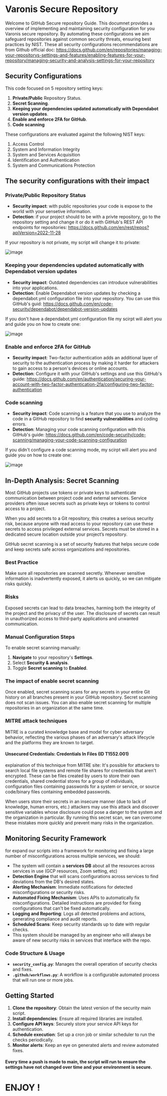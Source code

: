 # Varonis Secure Repository

Welcome to GitHub Secure repository Guide.
This documnet provides a overview of implementing and maintaining security configuration for you Varonis secure repository.
By automating these configurations we aim safeguard repositories against common security threats, ensuring best practices by NIST.
These all security configurations recommendations are from Github official doc:
https://docs.github.com/en/repositories/managing-your-repositorys-settings-and-features/enabling-features-for-your-repository/managing-security-and-analysis-settings-for-your-repository

## Security Configurations

This code focused on 5 repository setting keys:

1. **Private/Public** Repository Status.
2. **Secret Scanning**.
3. **Keeping your dependencies updated automatically with Dependabot version updates**.
4. **Enable and enforce 2FA for GitHub**.
5. **Code scanning**

These configurations are evaluated against the following NIST keys:

1. Access Control
2. System and Information Integrity
3. System and Services Acquisition
4. Identification and Authentication
5. System and Communications Protection

## The security configurations with their impact

### Private/Public Repository Status
* **Security impact**: with public repositories your code is expose to the world with your sensetive information.
* **Detection**: if your project should to be with a privte repository, go to the repository setting and change it or do it with GitHub's REST API endpoints for repositories: https://docs.github.com/en/rest/repos?apiVersion=2022-11-28

If your repository is not private, my script will change it to private:

![image](https://github.com/ChenDgani/Varonis_Repo/assets/112262763/1dbf2759-579f-4fb1-ace4-c5d1947f36fe)


### Keeping your dependencies updated automatically with Dependabot version updates
* **Security impact**: Outdated dependencies can introduce vulnerabilities into your applications.
* **Detection**: Enable Dependabot version updates by checking a dependabot.yml configuration file into your repository. You can use this GitHub's guid: https://docs.github.com/en/code-security/dependabot/dependabot-version-updates

If you don't have a dependabot.yml configuration file my scirpt will alert you and guide you on how to create one:

![image](https://github.com/ChenDgani/Varonis_Repo/assets/112262763/132f6786-19b3-4b2f-a463-ce7281bce831)


### Enable and enforce 2FA for GitHub
* **Security impact**: Two-factor authentication adds an additional layer of security to the authentication process by making it harder for attackers to gain access to a person's devices or online accounts.
* **Detection**: Configure it with your GitHub's settings and use this GitHub's guide: https://docs.github.com/en/authentication/securing-your-account-with-two-factor-authentication-2fa/configuring-two-factor-authentication

### Code scanning
* **Security impact**: Code scanning is a feature that you use to analyze the code in a GitHub repository to find **security vulnerabilities** and coding errors.
* **Detection**: Managing your code scanning configuration with this GitHub's guide: https://docs.github.com/en/code-security/code-scanning/managing-your-code-scanning-configuration

If you didn't configure a code scanning mode, my scirpt will alert you and guide you on how to create one:

![image](https://github.com/ChenDgani/Varonis_Repo/assets/112262763/203633ab-d12d-4d76-bdc4-49f24ac0437c)


## In-Depth Analysis: Secret Scanning

Most GitHub projects use tokens or private keys to authenticate communication between project code and external services. Service providers often issue secrets such as private keys or tokens to control access to a project. 

When you add secrets to a Git repository, this creates a serious security risk, because anyone with read access to your repository can use these secrets to access privileged external services. Secrets must be stored in a dedicated secure location outside your project’s repository.

GitHub secret scanning is a set of security features that helps secure code and keep secrets safe across organizations and repositories. 

### Best Practice

Make sure all repositories are scanned secretly. 
Whenever sensitive information is inadvertently exposed, it alerts us quickly, so we can mitigate risks quickly.

### Risks

Exposed secrets can lead to data breaches, harming both the integrity of the project and the privacy of the user. The disclosure of secrets can result in unauthorized access to third-party applications and unwanted communication.

### Manual Configuration Steps

To enable secret scanning manually:

1. **Navigate** to your repository's **Settings**.
2. Select **Security & analysis**.
3. Toggle **Secret scanning** to **Enabled**.

### The impact of enable secret scanning

Once enabled, secret scanning scans for any secrets in your entire Git history on all branches present in your GitHub repository. Secret scanning does not scan issues. You can also enable secret scanning for multiple repositories in an organization at the same time.

### MITRE attack techniques

MITRE is a curated knowledge base and model for cyber adversary behavior, reflecting the various phases of an adversary's attack lifecycle and the platforms they are known to target.

#### Unsecured Credentials: Credentials In Files (ID T1552.001)

explaination of this technique from MITRE site:
It's possible for attackers to search local file systems and remote file shares for credentials that aren't encrypted. These can be files created by users to store their own credentials, shared credential stores for a group of individuals, configuration files containing passwords for a system or service, or source code/binary files containing embedded passwords.

When users store their secrets in an insecure manner (due to lack of knowledge, human errors, etc.) attackers may use this attack and discover sensitive variables whose disclosure could pose a danger to the system and the organization in particular. By running this secret scan, we can overcome these mistakes more quickly and prevent many risks in the organization.

## Monitoring Security Framework

for expand our scripts into a framework for monitoring and fixing a large number of misconfigurations across multiple services, we should:

- The system will contain a **services DB** about all the resources across services in use (GCP resources, Zoom setting, etc)
- **Detection Engine** that will scans configurations across services to find deviations from the DB's desired states.
- **Alerting Mechanism**: Immediate notifications for detected misconfigurations or security risks.
- **Automated Fixing Mechanism**: Uses APIs to automatically fix misconfigurations. Detailed instructions are provided for fixing configurations that can't be fixed automatically.
- **Logging and Reporting**: Logs all detected problems and actions, generating compliance and audit reports.
- **Scheduled Scans**: Keep security standards up to date with regular checks.
- This system should be managed by an engineer who will always be aware of new security risks in services that interface with the repo.

### Code Structure & Usage

- **`security_config.py`**: Manages the overall operation of security checks and fixes.
- **`.github/workflows.py`**: A workflow is a configurable automated process that will run one or more jobs.

## Getting Started

1. **Clone the repository**: Obtain the latest version of the security main script.
2. **Install dependencies**: Ensure all required libraries are installed.
3. **Configure API keys**: Securely store your service API keys for authentication.
4. **Schedule execution**: Set up a cron job or similar scheduler to run the checks periodically.
5. **Monitor alerts**: Keep an eye on generated alerts and review automated fixes.

#### Every time a push is made to main, the script will run to ensure the settings have not changed over time and your environment is secure.

# ENJOY !


